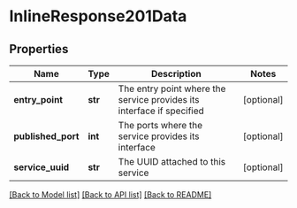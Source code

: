 # InlineResponse201Data

## Properties
Name | Type | Description | Notes
------------ | ------------- | ------------- | -------------
**entry_point** | **str** | The entry point where the service provides its interface if specified | [optional] 
**published_port** | **int** | The ports where the service provides its interface | [optional] 
**service_uuid** | **str** | The UUID attached to this service | [optional] 

[[Back to Model list]](../README.md#documentation-for-models) [[Back to API list]](../README.md#documentation-for-api-endpoints) [[Back to README]](../README.md)


